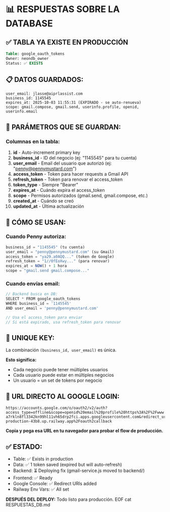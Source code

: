 # 📊 RESPUESTAS SOBRE LA DATABASE

## ✅ TABLA YA EXISTE EN PRODUCCIÓN

```sql
Table: google_oauth_tokens
Owner: neondb_owner
Status: ✅ EXISTS
```

## 📋 DATOS GUARDADOS:

```
user_email: jlasse@aiprlassist.com
business_id: 1145545
expires_at: 2025-10-03 11:55:31 (EXPIRADO - se auto-renueva)
scope: gmail.compose, gmail.send, userinfo.profile, openid, userinfo.email
```

## 🔧 PARÁMETROS QUE SE GUARDAN:

### Columnas en la tabla:
1. **id** - Auto-increment primary key
2. **business_id** - ID del negocio (ej: "1145545" para tu cuenta)
3. **user_email** - Email del usuario que autorizó (ej: "penny@pennymustard.com")
4. **access_token** - Token para hacer requests a Gmail API
5. **refresh_token** - Token para renovar el access_token
6. **token_type** - Siempre "Bearer"
7. **expires_at** - Cuándo expira el access_token
8. **scope** - Permisos autorizados (gmail.send, gmail.compose, etc.)
9. **created_at** - Cuándo se creó
10. **updated_at** - Última actualización

## 🎯 CÓMO SE USAN:

### Cuando Penny autoriza:
```javascript
business_id = "1145545" (tu cuenta)
user_email = "penny@pennymustard.com" (su Gmail)
access_token = "ya29.a0AQQ..." (token de Google)
refresh_token = "1//0fEoXwy..." (para renovar)
expires_at = NOW() + 1 hora
scope = "gmail.send gmail.compose..."
```

### Cuando envías email:
```javascript
// Backend busca en DB:
SELECT * FROM google_oauth_tokens 
WHERE business_id = '1145545' 
AND user_email = 'penny@pennymustard.com'

// Usa el access_token para enviar
// Si está expirado, usa refresh_token para renovar
```

## 🔑 UNIQUE KEY:

La combinación `(business_id, user_email)` es única.

**Esto significa:**
- Cada negocio puede tener múltiples usuarios
- Cada usuario puede estar en múltiples negocios
- Un usuario = un set de tokens por negocio

## 📧 URL DIRECTO AL GOOGLE LOGIN:

```
https://accounts.google.com/o/oauth2/v2/auth?access_type=offline&scope=openid%20email%20profile%20https%3A%2F%2Fwww.googleapis.com%2Fauth%2Fgmail.send%20https%3A%2F%2Fwww.googleapis.com%2Fauth%2Fgmail.compose&prompt=consent&response_type=code&client_id=426960401142-a7rkln8fl3342kn99hl11vh65drp2fci.apps.googleusercontent.com&redirect_uri=https%3A%2F%2Ffrontend-production-43b8.up.railway.app%2Foauth2callback
```

**Copia y pega esa URL en tu navegador para probar el flow de producción.**

## ✅ ESTADO:

- Table: ✅ Exists in production
- Data: ✅ 1 token saved (expired but will auto-refresh)
- Backend: ⏳ Deploying fix (gmail-service.js moved to backend/)
- Frontend: ✅ Ready
- Google Console: ✅ Redirect URIs added
- Railway Env Vars: ✅ All set

**DESPUÉS DEL DEPLOY:** Todo listo para producción.
EOF
cat RESPUESTAS_DB.md
